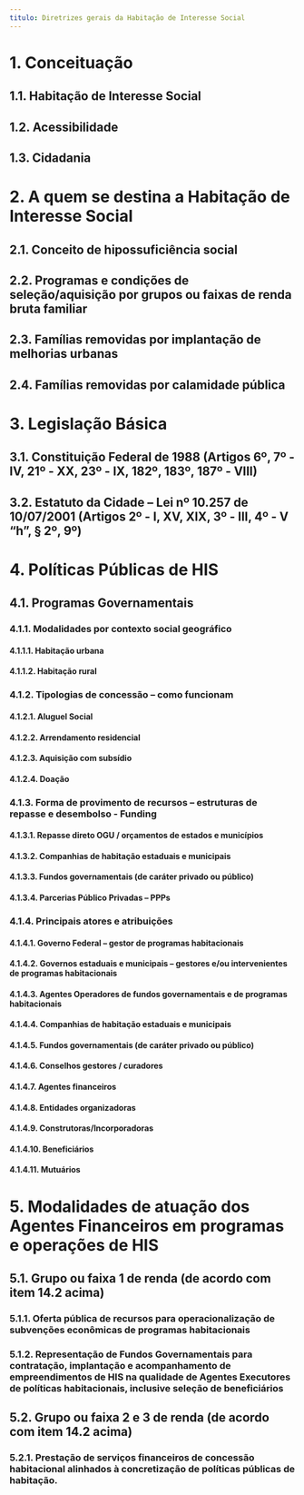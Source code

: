 ```yaml
---
titulo: Diretrizes gerais da Habitação de Interesse Social
---
```


# 1. Conceituação
## 1.1. Habitação de Interesse Social
## 1.2. Acessibilidade
## 1.3. Cidadania
# 2. A quem se destina a Habitação de Interesse Social
## 2.1. Conceito de hipossuficiência social
## 2.2. Programas e condições de seleção/aquisição por grupos ou faixas de renda bruta familiar
## 2.3. Famílias removidas por implantação de melhorias urbanas
## 2.4. Famílias removidas por calamidade pública
# 3. Legislação Básica
## 3.1. Constituição Federal de 1988 (Artigos 6º, 7º - IV, 21º - XX, 23º - IX, 182º, 183º, 187º - VIII) 
## 3.2. Estatuto da Cidade – Lei nº 10.257 de 10/07/2001 (Artigos 2º - I, XV, XIX, 3º - III, 4º - V “h”, § 2º, 9º)
# 4. Políticas Públicas de HIS
## 4.1. Programas Governamentais
### 4.1.1. Modalidades por contexto social geográfico
#### 4.1.1.1. Habitação urbana
#### 4.1.1.2. Habitação rural
### 4.1.2. Tipologias de concessão – como funcionam
#### 4.1.2.1. Aluguel Social
#### 4.1.2.2. Arrendamento residencial
#### 4.1.2.3. Aquisição com subsídio
#### 4.1.2.4. Doação
### 4.1.3. Forma de provimento de recursos – estruturas de repasse e desembolso - Funding
#### 4.1.3.1. Repasse direto OGU / orçamentos de estados e municípios
#### 4.1.3.2. Companhias de habitação estaduais e municipais
#### 4.1.3.3. Fundos governamentais (de caráter privado ou público)
#### 4.1.3.4. Parcerias Público Privadas – PPPs
### 4.1.4. Principais atores e atribuições
#### 4.1.4.1. Governo Federal – gestor de programas habitacionais
#### 4.1.4.2. Governos estaduais e municipais – gestores e/ou intervenientes de programas habitacionais
#### 4.1.4.3. Agentes Operadores de fundos governamentais e de programas habitacionais
#### 4.1.4.4. Companhias de habitação estaduais e municipais
#### 4.1.4.5. Fundos governamentais (de caráter privado ou público)
#### 4.1.4.6. Conselhos gestores / curadores
#### 4.1.4.7. Agentes financeiros
#### 4.1.4.8. Entidades organizadoras
#### 4.1.4.9. Construtoras/Incorporadoras
#### 4.1.4.10. Beneficiários
#### 4.1.4.11. Mutuários
# 5. Modalidades de atuação dos Agentes Financeiros em programas e operações de HIS
## 5.1. Grupo ou faixa 1 de renda (de acordo com item 14.2 acima)
### 5.1.1. Oferta pública de recursos para operacionalização de subvenções econômicas de programas habitacionais
### 5.1.2. Representação de Fundos Governamentais para contratação, implantação e acompanhamento de empreendimentos de HIS na qualidade de Agentes Executores de políticas habitacionais, inclusive seleção de beneficiários
## 5.2. Grupo ou faixa 2 e 3 de renda (de acordo com item 14.2 acima)
### 5.2.1. Prestação de serviços financeiros de concessão habitacional alinhados à concretização de políticas públicas de habitação.
